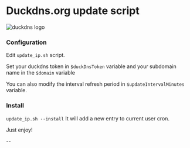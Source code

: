 # Duckdns.org update script

![duckdns logo](https://brands.home-assistant.io/_/duckdns/logo.png)


### Configuration
Edit `update_ip.sh` script.

Set your duckdns token in `$duckDnsToken` variable and your subdomain name in the `$domain` variable

You can also modify the interval refresh period in `$updateIntervalMinutes` variable. 

### Install

```update_ip.sh --install```
It will add a new entry to current user cron.


Just enjoy!

-- 
